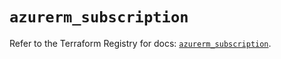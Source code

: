 # `azurerm_subscription`

Refer to the Terraform Registry for docs: [`azurerm_subscription`](https://registry.terraform.io/providers/hashicorp/azurerm/3.97.1/docs/resources/subscription).
